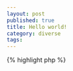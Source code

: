 ```yaml
---
layout: post
published: true
title: Hello world!
category: diverse
tags: 
---
```



{% highlight php %}
<?php
    echo "Hello world!";
{% endhighlight %}